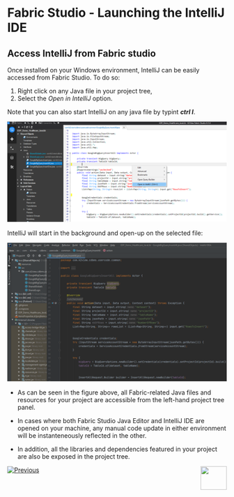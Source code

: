 # Fabric Studio - Launching the IntelliJ IDE


## Access IntelliJ from Fabric studio
Once installed on your Windows environment, IntelliJ can be easily accessed from Fabric Studio.
To do so:
1. Right click on any Java file in your project tree,
2. Select the *Open in IntelliJ* option.

Note that you can also start IntelliJ on any java file by typint ***ctrl I***.

![image](images/04_14_01_menu.png)

IntelliJ will start in the background and open-up on the selected file:

![image](images/04_14_02_javafile.png) 

- As can be seen in the figure above, all Fabric-related Java files and resources for your project are accessible from the left-hand project tree panel.

- In cases where both Fabric Studio Java Editor and IntelliJ IDE are opened on your machine, any manual code update in either environment will be instanteneously reflected in the other.

- In addition, all the libraries and dependencies featured in your project are also be exposed in the project tree.




[![Previous](/articles/images/Previous.png)](/articles/04_fabric_studio/04a_IntelliJ/02_intelliJ_install.md)[<img align="right" width="60" height="54" src="/articles/images/Next.png">](/articles/04_fabric_studio/04a_IntelliJ/04_debugging_with_intelliJ.md)
